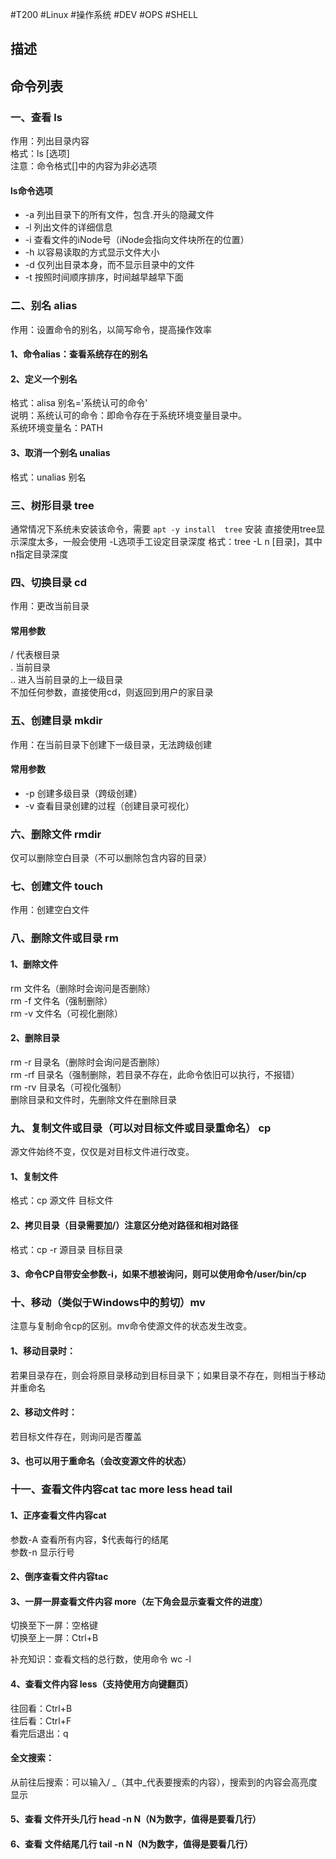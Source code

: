 #T200 #Linux #操作系统 #DEV #OPS #SHELL
## 描述

## 命令列表
### 一、查看 ls

作用：列出目录内容  
格式：ls \[选项\]  
注意：命令格式\[\]中的内容为非必选项

#### ls命令选项
- -a 列出目录下的所有文件，包含.开头的隐藏文件  
- -l 列出文件的详细信息  
- -i 查看文件的iNode号（iNode会指向文件块所在的位置）  
- -h 以容易读取的方式显示文件大小  
- -d 仅列出目录本身，而不显示目录中的文件  
- -t 按照时间顺序排序，时间越早越早下面
### 二、别名 alias

作用：设置命令的别名，以简写命令，提高操作效率

#### 1、命令alias：查看系统存在的别名

#### 2、定义一个别名
格式：alisa 别名='系统认可的命令'  
说明：系统认可的命令：即命令存在于系统环境变量目录中。  
系统环境变量名：PATH

#### 3、取消一个别名 unalias
格式：unalias 别名

### 三、树形目录 tree

通常情况下系统未安装该命令，需要 `apt -y install  tree` 安装
直接使用tree显示深度太多，一般会使用 -L选项手工设定目录深度
格式：tree -L n \[目录\]，其中n指定目录深度

### 四、切换目录 cd

作用：更改当前目录
#### 常用参数
/ 代表根目录  
. 当前目录  
.. 进入当前目录的上一级目录  
不加任何参数，直接使用cd，则返回到用户的家目录

### 五、创建目录 mkdir
作用：在当前目录下创建下一级目录，无法跨级创建

#### 常用参数
-  -p 创建多级目录（跨级创建）  
- -v 查看目录创建的过程（创建目录可视化）

### 六、删除文件 rmdir

仅可以删除空白目录（不可以删除包含内容的目录）

### 七、创建文件 touch

作用：创建空白文件

### 八、删除文件或目录 rm

#### 1、删除文件

rm 文件名（删除时会询问是否删除）  
rm -f 文件名（强制删除）  
rm -v 文件名（可视化删除）

#### 2、删除目录

rm -r 目录名（删除时会询问是否删除）  
rm -rf 目录名（强制删除，若目录不存在，此命令依旧可以执行，不报错）  
rm -rv 目录名（可视化强制）  
删除目录和文件时，先删除文件在删除目录

### 九、复制文件或目录（可以对目标文件或目录重命名） cp

源文件始终不变，仅仅是对目标文件进行改变。

#### 1、复制文件

格式：cp 源文件 目标文件

#### 2、拷贝目录（目录需要加/）注意区分绝对路径和相对路径

格式：cp -r 源目录 目标目录

#### 3、命令CP自带安全参数-i，如果不想被询问，则可以使用命令/user/bin/cp

### 十、移动（类似于Windows中的剪切）mv

注意与复制命令cp的区别。mv命令使源文件的状态发生改变。

#### 1、移动目录时：

若果目录存在，则会将原目录移动到目标目录下；如果目录不存在，则相当于移动并重命名

#### 2、移动文件时：

若目标文件存在，则询问是否覆盖

#### 3、也可以用于重命名（会改变源文件的状态）

### 十一、查看文件内容cat tac more less head tail

#### 1、正序查看文件内容cat

参数-A 查看所有内容，$代表每行的结尾  
参数-n 显示行号

#### 2、倒序查看文件内容tac

#### 3、一屏一屏查看文件内容 more（左下角会显示查看文件的进度）

切换至下一屏：空格键  
切换至上一屏：Ctrl+B

补充知识：查看文档的总行数，使用命令 wc -l

#### 4、查看文件内容 less（支持使用方向键翻页）

往回看：Ctrl+B  
往后看：Ctrl+F  
看完后退出：q

#### 全文搜索：

从前往后搜索：可以输入/ _（其中_代表要搜索的内容），搜索到的内容会高亮度显示

#### 5、查看 文件开头几行 head -n N（N为数字，值得是要看几行）

#### 6、查看 文件结尾几行 tail -n N（N为数字，值得是要看几行）

